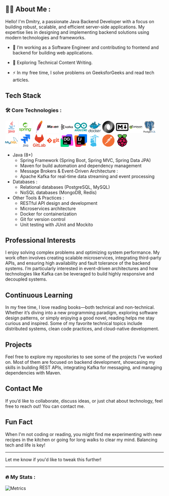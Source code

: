 ## :man_technologist: About Me :

Hello! I'm Dmitry, a passionate Java Backend Developer with a focus on building robust, scalable, and efficient server-side applications. My expertise lies in designing and implementing backend solutions using modern technologies and frameworks.

- :telescope: I’m working as a Software Engineer and contributing to frontend and backend for building web applications.

- :seedling: Exploring Technical Content Writing.

- :zap: In my free time, I solve problems on GeeksforGeeks and read tech articles.



## Tech Stack
### :hammer_and_wrench: Core Technologies :
<div>
  <img src="https://github.com/devicons/devicon/blob/master/icons/java/java-original-wordmark.svg" title="Java" alt="Java" width="40" height="40"/>
  <img src="https://github.com/devicons/devicon/blob/master/icons/spring/spring-original-wordmark.svg" title="Spring" alt="Spring" width="40" height="40"/>
  <img src="https://github.com/devicons/devicon/blob/master/icons/apache/apache-original.svg" title="Apache" alt="Apache" width="40" height="40"/>
  <img src="https://github.com/devicons/devicon/blob/master/icons/maven/maven-original-wordmark.svg" title="Maven" alt="Maven" width="40" height="40"/>  
  <img src="https://github.com/devicons/devicon/blob/master/icons/apachekafka/apachekafka-original-wordmark.svg" title="Kafka" alt="Kafka" width="40" height="40"/>
  <img src="https://github.com/devicons/devicon/blob/master/icons/arduino/arduino-original-wordmark.svg" title="Arduino" alt="Arduino" width="40" height="40"/>  
  <img src="https://github.com/devicons/devicon/blob/master/icons/docker/docker-original-wordmark.svg"  title="Docker" alt="Docker" width="40" height="40"/>  
  <img src="https://github.com/devicons/devicon/blob/master/icons/json/json-original.svg" title="json" alt="json" width="40" height="40"/>
  <img src="https://github.com/devicons/devicon/blob/master/icons/markdown/markdown-original.svg" title="markdown" alt="markdown" width="40" height="40"/>
  <img src="https://github.com/devicons/devicon/blob/master/icons/openapi/openapi-original-wordmark.svg" title="openapi"  alt="openapi" width="40" height="40"/>
  <img src="https://github.com/devicons/devicon/blob/master/icons/postgresql/postgresql-original-wordmark.svg" title="postgresql"  alt="postgresql" width="40" height="40"/>
  <img src="https://github.com/devicons/devicon/blob/master/icons/mysql/mysql-original-wordmark.svg" title="MySQL"  alt="MySQL" width="40" height="40"/>  
  <img src="https://github.com/devicons/devicon/blob/master/icons/jira/jira-original-wordmark.svg" title="jira" alt="jira" width="40" height="40"/>
  <img src="https://github.com/devicons/devicon/blob/master/icons/gitlab/gitlab-plain-wordmark.svg" title="GitLab" alt="GitLab" width="40" height="40"/>
  <img src="https://github.com/devicons/devicon/blob/master/icons/git/git-plain-wordmark.svg" title="Git" alt="Git" width="40" height="40"/>
  <img src="https://github.com/devicons/devicon/blob/master/icons/datagrip/datagrip-original.svg" title="Datagrip" alt="Datagrip " width="40" height="40"/>
  <img src="https://github.com/devicons/devicon/blob/master/icons/intellij/intellij-original.svg" title="intellij" alt="intellij" width="40" height="40"/>
  <img src="https://github.com/devicons/devicon/blob/master/icons/portainer/portainer-original.svg" title="portainer" alt="portainer" width="40" height="40"/>
  <img src="https://github.com/devicons/devicon/blob/master/icons/postman/postman-original.svg" title="postman" alt="postman" width="40" height="40"/>
  <img src="https://github.com/devicons/devicon/blob/master/icons/raspberrypi/raspberrypi-original.svg" title="raspberry" alt="raspberry" width="40" height="40"/>
</div>

- Java (8+)
  - Spring Framework (Spring Boot, Spring MVC, Spring Data JPA)
  - Maven for build automation and dependency management
  - Message Brokers & Event-Driven Architecture :
  - Apache Kafka for real-time data streaming and event processing
- Databases :
  - Relational databases (PostgreSQL, MySQL)
  - NoSQL databases (MongoDB, Redis)
- Other Tools & Practices :
  - RESTful API design and development
  - Microservices architecture
  - Docker for containerization
  - Git for version control
  - Unit testing with JUnit and Mockito

## Professional Interests
I enjoy solving complex problems and optimizing system performance. My work often involves creating scalable microservices, integrating third-party APIs, and ensuring high availability and fault tolerance of the backend systems. I’m particularly interested in event-driven architectures and how technologies like Kafka can be leveraged to build highly responsive and decoupled systems.

## Continuous Learning
In my free time, I love reading books—both technical and non-technical. Whether it’s diving into a new programming paradigm, exploring software design patterns, or simply enjoying a good novel, reading helps me stay curious and inspired. Some of my favorite technical topics include distributed systems, clean code practices, and cloud-native development.

## Projects
Feel free to explore my repositories to see some of the projects I’ve worked on. Most of them are focused on backend development, showcasing my skills in building REST APIs, integrating Kafka for messaging, and managing dependencies with Maven.

## Contact Me
If you’d like to collaborate, discuss ideas, or just chat about technology, feel free to reach out! You can contact me.

## Fun Fact
When I'm not coding or reading, you might find me experimenting with new recipes in the kitchen or going for long walks to clear my mind. Balancing tech and life is key!

---

Let me know if you'd like to tweak this further!

---

### :fire: My Stats :

![Metrics](https://metrics.lecoq.io/dmkrykov)

